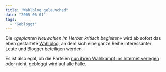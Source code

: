 ```yaml
---
title: "Wahlblog gelaunched"
date: "2005-06-01"
tags:
  - "Gebloggt"
---
```


Die _«geplanten Neuwahlen im Herbst kritisch begleiten»_ wird ab sofort das eben gestartete [Wahlblog](http://wahlblog.de/), an dem sich eine ganze Reihe interessanter Leute und Blogger beteiligen werden.

Es ist also egal, ob die Parteien [nun ihren Wahlkampf ins Internet verlegen](http://www.heise.de/tp/r4/artikel/20/20209/1.html) oder nicht, gebloggt wird auf alle Fälle.
